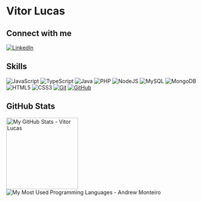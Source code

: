 # Vitor Lucas

## Connect with me
[![LinkedIn](https://img.shields.io/badge/LinkedIn-000?style=for-the-badge&logo=linkedin&logoColor=0E76A8)](https://www.linkedin.com/in/vitor-lucas-de-sena-lima-088927196/)

## Skills

![JavaScript](https://img.shields.io/badge/JavaScript-ff0?style=for-the-badge&logo=javascript&logoColor=black)
![TypeScript](https://img.shields.io/badge/TypeScript-00F?style=for-the-badge&logo=typescript&logoColor=white)
![Java](https://img.shields.io/badge/java-%23ED8B00.svg?style=for-the-badge&logo=openjdk&logoColor=white)
![PHP](https://img.shields.io/badge/PHP-0ff?style=for-the-badge&logo=php&logoColor=black)
![NodeJS](https://img.shields.io/badge/node.js-0f1?style=for-the-badge&logo=node.js&logoColor=white)
![MySQL](https://img.shields.io/badge/mysql-%2300f.svg?style=for-the-badge&logo=mysql&logoColor=white)
![MongoDB](https://img.shields.io/badge/mongoDB-0f2.svg?style=for-the-badge&logo=mongodb&logoColor=white)
![HTML5](https://img.shields.io/badge/HTML5-FF4500?style=for-the-badge&logo=html5&logoColor=white)
![CSS3](https://img.shields.io/badge/CSS3-264CE4?style=for-the-badge&logo=css3&logoColor=white)
[![Git](https://img.shields.io/badge/Git-FF4200?style=for-the-badge&logo=git&logoColor=white)](https://git-scm.com/doc) 
[![GitHub](https://img.shields.io/badge/GitHub-000?style=for-the-badge&logo=github)](https://docs.github.com/)

## GitHub Stats

<p align="left">
 <img alt="My GitHub Stats - Vitor Lucas" src="https://github-readme-stats.vercel.app/api?username=SenaVitor&show_icons=true&hide_border=true&theme=tokyonight&count_private=true" height="190"> 
 <img alt="My Most Used Programming Languages - Andrew Monteiro" src="https://github-readme-stats.vercel.app/api/top-langs/?username=SenaVitor&layout=compact&hide_border=true&langs_count=8&theme=tokyonight">
</p>